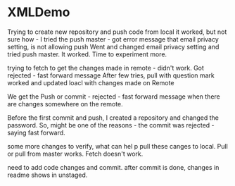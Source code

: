 # XMLDemo
Trying to create new repository and push code from local
it worked, but not sure how - I tried the push master - got error message that email privacy setting, is not allowing push
Went and changed email privacy setting and tried push master.
It worked.
Time to experiment more.

trying to fetch to get the changes made in remote - didn't work.
Got rejected - fast forward message
After few tries, pull with question mark worked and updated loacl with changes made on Remote

We get the Push or commit - rejected - fast forward message
when there are changes somewhere on the remote.

Before the first commit and push, I created a repository and changed the password.
So, might be one of the reasons - the commit was rejected - saying fast forward.

some more changes to verify, what can hel p pull these canges to local.
Pull or pull from master works. Fetch doesn't work.

need to add code changes and commit. after commit is done, changes in readme shows in unstaged.


